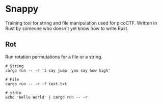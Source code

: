 # Snappy
Training tool for string and file manipulation used for picoCTF. Written in Rust by someone who doesn't yet know how to write Rust.

## Rot
Run rotation permutations for a file or a string.

```
# String
cargo run -- -r 'I say jump, you say how high'

# File
cargo run -- -r -f text.txt

# stdin
echo 'Hello World' | cargo run -- -r
```

